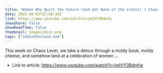 ```yaml
---
title: "Women Who Built the Future (and Got None of the Credit) | Chaos Lever"
date: 2025-04-03T17:58:16Z
link: https://www.youtube.com/watch?v=jmIVY3Bdmfw
showShare: false
showReadTime: false
thumbnail: images/misc.png
tags: ["nedinthecloud.com"]
---
```

This week on Chaos Lever, we take a detour through a moldy book, moldy cheese, and somehow land at a celebration of women ...

- Link to article: https://www.youtube.com/watch?v=jmIVY3Bdmfw